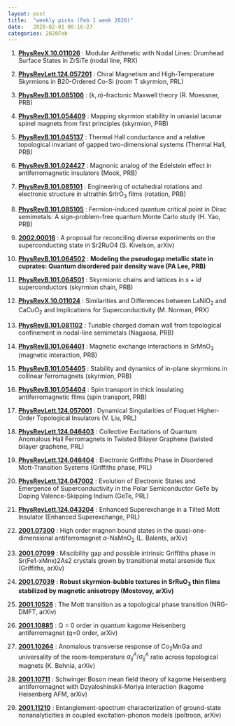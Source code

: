 ```yaml
---
layout: post
title:  "weekly picks (Feb 1 week 2020)"
date:   2020-02-01 00:16:27
categories: 2020Feb
---
```




1. **[PhysRevX.10.011026](https://link.aps.org/doi/10.1103/PhysRevX.10.011026)** : Modular Arithmetic with Nodal Lines: Drumhead Surface States in ZrSiTe (nodal line, PRX)

1. **[PhysRevLett.124.057201](https://link.aps.org/doi/10.1103/PhysRevLett.124.057201)** : Chiral Magnetism and High-Temperature Skyrmions in B20-Ordered Co-Si (room T skyrmion, PRL)

1. **[PhysRevB.101.085106](https://link.aps.org/doi/10.1103/PhysRevB.101.085106)** : $(k,n)$-fractonic Maxwell theory (R. Moessner, PRB)

1. **[PhysRevB.101.054409](https://link.aps.org/doi/10.1103/PhysRevB.101.054409)** : Mapping skyrmion stability in uniaxial lacunar spinel magnets from first principles (skyrmion, PRB)


1. **[PhysRevB.101.045137](https://link.aps.org/doi/10.1103/PhysRevB.101.045137)** : Thermal Hall conductance and a relative topological invariant of gapped two-dimensional systems (Thermal Hall, PRB)

1. **[PhysRevB.101.024427](https://link.aps.org/doi/10.1103/PhysRevB.101.024427)** : Magnonic analog of the Edelstein effect in antiferromagnetic insulators (Mook, PRB)

1. **[PhysRevB.101.085101](https://link.aps.org/doi/10.1103/PhysRevB.101.085101)** : Engineering of octahedral rotations and electronic structure in ultrathin ${\mathrm{SrIrO}}_{3}$ films (rotation, PRB)

1. **[PhysRevB.101.085105](https://link.aps.org/doi/10.1103/PhysRevB.101.085105)** : Fermion-induced quantum critical point in Dirac semimetals: A sign-problem-free quantum Monte Carlo study (H. Yao, PRB)


1. **[2002.00016](http://arxiv.org/abs/2002.00016)** : A proposal for reconciling diverse experiments on the superconducting state in Sr2RuO4 (S. Kivelson, arXiv)

1. **[PhysRevB.101.064502](https://link.aps.org/doi/10.1103/PhysRevB.101.064502)** : **Modeling the pseudogap metallic state in cuprates: Quantum disordered pair density wave (PA Lee, PRB)**

1. **[PhysRevB.101.064501](https://link.aps.org/doi/10.1103/PhysRevB.101.064501)** : Skyrmionic chains and lattices in $s+id$ superconductors (skyrmion chain, PRB)

1. **[PhysRevX.10.011024](https://journals.aps.org/prx/abstract/10.1103/PhysRevX.10.011024)** : Similarities and Differences between ${\mathrm{LaNiO}}_{2}$ and ${\mathrm{CaCuO}}_{2}$ and Implications for Superconductivity (M. Norman, PRX)

1. **[PhysRevB.101.081102](https://link.aps.org/doi/10.1103/PhysRevB.101.081102)** : Tunable charged domain wall from topological confinement in nodal-line semimetals (Nagaosa, PRB)



1. **[PhysRevB.101.064401](https://link.aps.org/doi/10.1103/PhysRevB.101.064401)** : Magnetic exchange interactions in ${\mathrm{SrMnO}}_{3}$ (magnetic interaction, PRB)

1. **[PhysRevB.101.054405](https://link.aps.org/doi/10.1103/PhysRevB.101.054405)** : Stability and dynamics of in-plane skyrmions in collinear ferromagnets (skyrmion, PRB)

1. **[PhysRevB.101.054404](https://link.aps.org/doi/10.1103/PhysRevB.101.054404)** : Spin transport in thick insulating antiferromagnetic films (spin transport, PRB)

1. **[PhysRevLett.124.057001](https://link.aps.org/doi/10.1103/PhysRevLett.124.057001)** : Dynamical Singularities of Floquet Higher-Order Topological Insulators (V. Liu, PRL)


1. **[PhysRevLett.124.046403](https://journals.aps.org/prl/abstract/10.1103/PhysRevLett.124.046403)** : Collective Excitations of Quantum Anomalous Hall Ferromagnets in Twisted Bilayer Graphene (twisted bilayer graphene, PRL)

1. **[PhysRevLett.124.046404](https://journals.aps.org/prl/abstract/10.1103/PhysRevLett.124.046404)** : Electronic Griffiths Phase in Disordered Mott-Transition Systems (Griffiths phase, PRL)

1. **[PhysRevLett.124.047002](https://journals.aps.org/prl/abstract/10.1103/PhysRevLett.124.047002)** : Evolution of Electronic States and Emergence of Superconductivity in the Polar Semiconductor GeTe by Doping Valence-Skipping Indium (GeTe, PRL)

1. **[PhysRevLett.124.043204](https://journals.aps.org/prl/abstract/10.1103/PhysRevLett.124.043204)** : Enhanced Superexchange in a Tilted Mott Insulator (Enhanced Superexchange, PRL)


1. **[2001.07300](http://arxiv.org/abs/2001.07300)** : High order magnon bound states in the quasi-one-dimensional antiferromagnet $\alpha$-NaMnO$_2$ (L. Balents, arXiv)

1. **[2001.07099](http://arxiv.org/abs/2001.07099)** : Miscibility gap and possible intrinsic Griffiths phase in Sr(Fe1-xMnx)2As2 crystals grown by transitional metal arsenide flux (Griffiths, arXiv)

1. **[2001.07039](http://arxiv.org/abs/2001.07039)** : **Robust skyrmion-bubble textures in SrRuO$_3$ thin films stabilized by magnetic anisotropy (Mostovoy, arXiv)**

1. **[2001.10526](http://arxiv.org/abs/2001.10526)** : The Mott transition as a topological phase transition (NRG-DMFT, arXiv)


1. **[2001.10885](http://arxiv.org/abs/2001.10885)** : Q = 0 order in quantum kagome Heisenberg antiferromagnet (q=0 order, arXiv)

1. **[2001.10264](http://arxiv.org/abs/2001.10264)** : Anomalous transverse response of Co$_2$MnGa and universality of the room-temperature $\alpha^A_{ij}/\sigma^A_{ij}$ ratio across topological magnets (K. Behnia, arXiv)

1. **[2001.10711](http://arxiv.org/abs/2001.10711)** : Schwinger Boson mean field theory of kagome Heisenberg antiferromagnet with Dzyaloshinskii-Moriya interaction (kagome Heisenberg AFM, arXiv)

1. **[2001.11210](http://arxiv.org/abs/2001.11210)** : Entanglement-spectrum characterization of ground-state nonanalyticities in coupled excitation-phonon models (poltroon, arXiv)
